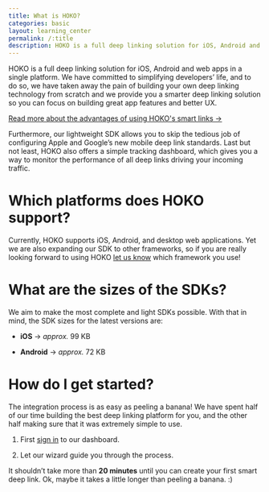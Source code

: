 ```yaml
---
title: What is HOKO?
categories: basic
layout: learning_center
permalink: /:title
description: HOKO is a full deep linking solution for iOS, Android and web apps in a single platform, coupled with an advance tracking dashboard to monitor the performance of every link you share.
---
```


HOKO is a full deep linking solution for iOS, Android and web apps in a single platform. We have
committed to simplifying developers’ life, and to do so, we have taken away the pain of building
your own deep linking technology from scratch and we provide you a smarter deep linking solution so
you can focus on building great app features and better UX.

<a href="http://support.hokolinks.com/advantages-of-using-smart-links/" class="btn-next">Read more about the advantages of using HOKO's smart links &#8594;</a>

Furthermore, our lightweight SDK allows you to skip the tedious job of configuring Apple and
Google’s new mobile deep link standards. Last but not least, HOKO also offers a simple tracking
dashboard, which gives you a way to monitor the performance of all deep links driving your incoming
traffic.

# Which platforms does HOKO support?

Currently, HOKO supports iOS, Android, and desktop web applications. Yet we are also expanding our
SDK to other frameworks, so if you are really looking forward to using HOKO [let us know](mailto:support@hokolinks.com) which
framework you use!

# What are the sizes of the SDKs?

We aim to make the most complete and light SDKs possible.
With that in mind, the SDK sizes for the latest versions are:

* **iOS** &#8594; *approx.* 99 KB

* **Android** &#8594; *approx.* 72 KB

# How do I get started?

The integration process is as easy as peeling a banana! We have spent half of our time building the best deep linking platform for you, and the other half making sure that it was extremely simple to use.

1. First [sign in](https://hokolinks.com/applications "Sign in to HOKO")
to our dashboard.

2. Let our wizard guide you through the process.

It shouldn’t take more than **20 minutes** until you can create your first smart deep link. Ok, maybe it takes a little longer than peeling a banana. :)
